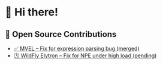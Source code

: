 # 👋 Hi there!

## 🔧 Open Source Contributions

- [✅ MVEL – Fix for expression parsing bug (merged)](https://github.com/mvel/mvel/pull/140)
- [🕓 WildFly Elytron – Fix for NPE under high load (pending)](https://github.com/wildfly-security/wildfly-elytron/pull/2289)

